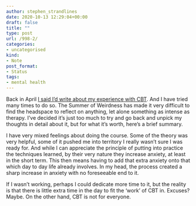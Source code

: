 ```yaml
---
author: stephen_strandlines
date: 2020-10-13 12:29:04+00:00
draft: false
title: ""
type: post
url: /998-2/
categories:
- uncategorised
kind:
- Note
post_format:
- Status
tags:
- mental health
---
```


Back in April [I said I’d write about my experience with CBT](https://strandlines.blog/664-2/). And I have tried many times to do so. The Summer of Weirdness has made it very difficult to find the headspace to reflect on anything, let alone something as intense as therapy. I’ve decided it’s just too much to try and go back and unpick my thoughts in detail about it, but for what it’s worth, here’s a brief summary.

I have very mixed feelings about doing the course. Some of the theory was very helpful, some of it pushed me into territory I really wasn’t sure I was ready for. And while I can appreciate the principle of putting into practice the techniques learned, by their very nature they increase anxiety, at least in the short term. This then means having to add that extra anxiety onto that which day to day life already involves. In my head, the process created a sharp increase in anxiety with no foreseeable end to it.

If I wasn’t working, perhaps I could dedicate more time to it, but the reality is that there is little extra time in the day to fit the ‘work’ of CBT in. Excuses? Maybe. On the other hand, CBT is not for everyone.
